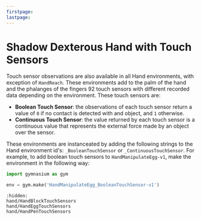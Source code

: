 ```yaml
---
firstpage:
lastpage:
---
```


# Shadow Dexterous Hand with Touch Sensors

Touch sensor observations are also available in all Hand environments, with exception of `HandReach`. These environments add to the palm of the hand and the phalanges of the fingers 92 touch sensors with different recorded data depending on the environment. These touch sensors are:
- **Boolean Touch Sensor**: the observations of each touch sensor return a value of `0` if no contact is detected with and object, and `1` otherwise.
- **Continuous Touch Sensor**: the value returned by each touch sensor is a continuous value that represents the external force made by an object over the sensor.

These environments are instanceated by adding the following strings to the Hand environment id's: `_BooleanTouchSensor` or `_ContinuousTouchSensor`. For example, to add boolean touch sensors to `HandManipulateEgg-v1`, make the environment in the following way:

```python
import gymnasium as gym

env = gym.make('HandManipulateEgg_BooleanTouchSensor-v1')
```

```{toctree}
:hidden:
hand/HandBlockTouchSensors
hand/HandEggTouchSensors
hand/HandPenTouchSensors

```
